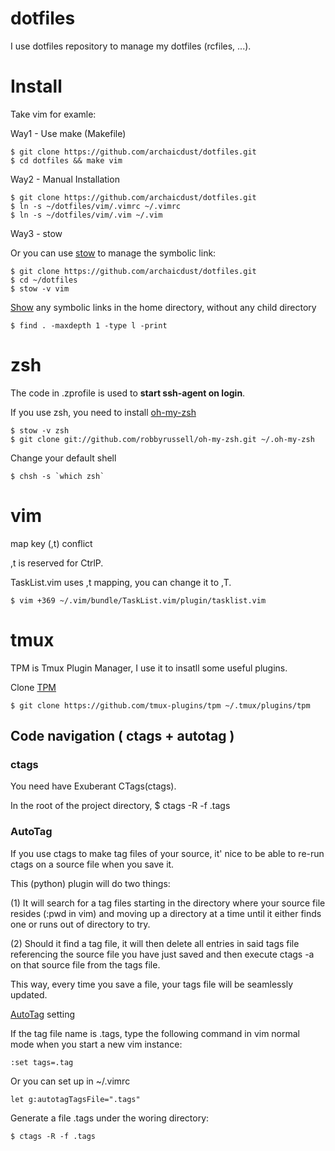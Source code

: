 dotfiles
==========

I use dotfiles repository to manage my dotfiles (rcfiles, ...).

# Install

Take vim for examle:

Way1 - Use make (Makefile)

    $ git clone https://github.com/archaicdust/dotfiles.git
    $ cd dotfiles && make vim

Way2 - Manual Installation

    $ git clone https://github.com/archaicdust/dotfiles.git
    $ ln -s ~/dotfiles/vim/.vimrc ~/.vimrc
    $ ln -s ~/dotfiles/vim/.vim ~/.vim

Way3 - stow

Or you can use [stow](http://www.gnu.org/software/stow/manual/stow.html#Introduction) to manage the symbolic link:

    $ git clone https://github.com/archaicdust/dotfiles.git
    $ cd ~/dotfiles
    $ stow -v vim

[Show](http://superuser.com/questions/71163/how-to-find-all-soft-links-symbolic-links-in-current-directory) any symbolic links in the home directory, without any child directory

    $ find . -maxdepth 1 -type l -print

# zsh

The code in .zprofile is used to
**start ssh-agent on login**.

If you use zsh, you need to install [oh-my-zsh](https://github.com/robbyrussell/oh-my-zsh)

    $ stow -v zsh
    $ git clone git://github.com/robbyrussell/oh-my-zsh.git ~/.oh-my-zsh

Change your default shell

    $ chsh -s `which zsh`

# vim

map key (,t) conflict

,t is reserved for CtrlP.

TaskList.vim uses ,t mapping,
you can change it to ,T.

    $ vim +369 ~/.vim/bundle/TaskList.vim/plugin/tasklist.vim

# tmux

TPM is Tmux Plugin Manager, I use it to insatll some useful plugins.

Clone [TPM](https://github.com/tmux-plugins/tpm)

    $ git clone https://github.com/tmux-plugins/tpm ~/.tmux/plugins/tpm

## Code navigation ( ctags + autotag )

### ctags

You need have Exuberant CTags(ctags).

In the root of the project directory,
    $ ctags -R -f .tags

### AutoTag

If you use ctags to make tag files of your source,
it' nice to be able to re-run ctags on a source file when you save it.

This (python) plugin will do two things:

(1) It will search for a tag files starting in the directory where your source
file resides (:pwd in vim) and moving up a directory at a time until it either finds one or runs
out of directory to try.

(2) Should it find a tag file, it will then delete all entries in said tags file
referencing the source file you have just saved and then execute ctags -a on that
source file from the tags file.

This way, every time you save a file, your tags file will be seamlessly updated.

[AutoTag](https://github.com/vim-scripts/AutoTag) setting

If the tag file name is .tags, type the following command in vim normal mode when you start a new vim instance:

    :set tags=.tag

Or you can set up in ~/.vimrc

    let g:autotagTagsFile=".tags"

Generate a file .tags under the woring directory:

    $ ctags -R -f .tags

